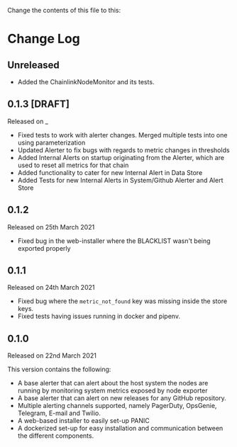 Change the contents of this file to this:

# Change Log

## Unreleased

- Added the ChainlinkNodeMonitor and its tests.

## 0.1.3 [DRAFT]

Released on _

- Fixed tests to work with alerter changes. Merged multiple tests into one using parameterization
- Updated Alerter to fix bugs with regards to metric changes in thresholds
- Added Internal Alerts on startup originating from the Alerter, which are used to reset all metrics for that chain
- Added functionality to cater for new Internal Alert in Data Store
- Added Tests for new Internal Alerts in System/Github Alerter and Alert Store

## 0.1.2

Released on 25th March 2021

- Fixed bug in the web-installer where the BLACKLIST wasn't being exported properly

## 0.1.1

Released on 24th March 2021

- Fixed bug where the `metric_not_found` key was missing inside the store keys.
- Fixed tests having issues running in docker and pipenv.

## 0.1.0

Released on 22nd March 2021

This version contains the following:
* A base alerter that can alert about the host system the nodes are running by monitoring system metrics exposed by node exporter
* A base alerter that can alert on new releases for any GitHub repository.
* Multiple alerting channels supported, namely PagerDuty, OpsGenie, Telegram, E-mail and Twilio.
* A web-based installer to easily set-up PANIC
* A dockerized set-up for easy installation and communication between the different components.